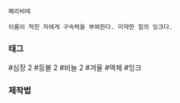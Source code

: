 

```
페리비테

이름이 적힌 자에게 구속력을 부여한다. 미약한 힘의 잉크다.
```


### 태그

#심장 2
#등불 2
#비늘 2
#겨울 
#액체 
#잉크 


### 제작법
